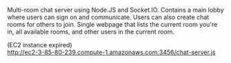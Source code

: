 Multi-room chat server using Node.JS and Socket.IO. Contains a main lobby where users can sign on and communicate. Users can also create chat rooms for others to join. Single webpage that lists the current room you're in, all available rooms, and other users in the current room.

(EC2 instance expired) \
http://ec2-3-85-80-239.compute-1.amazonaws.com:3456/chat-server.js
